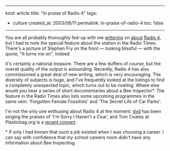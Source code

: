 -----
kind: article
title: "In praise of Radio 4"
tags:
- culture
created_at: 2003/06/11
permalink: in-praise-of-radio-4
toc: false
-----

<p>You are all probably thoroughly fed-up with me <a href="http://www.rousette.org.uk/mt-static/blog/archives/000249.html">wittering</a> on <a href="http://www.rousette.org.uk/mt-static/blog/archives/000118.html">about</a> <a href="http://www.rousette.org.uk/mt-static/blog/archives/000084.html">Radio 4</a>, but I had to note the special feature about the station in the Radio Times. There's a picture of Stephen Fry on the front &mdash; looking blissful &mdash; with the quote, "It turns me on". Indeed.</p>

<p>It's certainly a national treasure. There are a few duffers of course, but the overall quality of the output is astounding. Recently, Radio 4 has also commissioned a great deal of new writing, which is very encouraging. The diversity of subjects is huge, and I've frequently looked at the listings to find a completely unexpected topic, which turns out to be riveting. Where else would you hear a series of short documentaries about a Bee Inspector*. The feature in the Radio Times also lists some upcoming programmes in the same vein: 'Forgotten Female Fossilists' and 'The Secret Life of Car Parks'.</p>

<p>I'm not the only one enthusing about Radio 4 at the moment: <a href="http://fuddland.org.uk/archives/2003/06/09/001801_pipe_and_slippers_time.php" title="fuddland">dvd</a> has been singing the praises of 'I'm Sorry I Haven't a Clue', and Tom Coates at Plasticbag.org is a <a href="http://www.plasticbag.org/archives/2003/06/in_love_with_radio_4.shtml" title="http://www.plasticbag.org">recent convert</a>.</p>

<p>* If only I had known that such a job existed when I was choosing a career. I can say with confidence that my school careers room didn't have any information about Bee Inspecting.</p>



